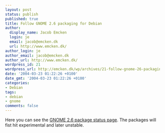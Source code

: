 ```yaml
---
layout: post
status: publish
published: true
title: Follow GNOME 2.6 packaging for Debian
author:
  display_name: Jacob Emcken
  login: je
  email: jacob@emcken.dk
  url: http://www.emcken.dk/
author_login: je
author_email: jacob@emcken.dk
author_url: http://www.emcken.dk/
wordpress_id: 21
wordpress_url: http://emcken.dk/wp/archives/21-follow-gnome-26-packaging-for-debian.html
date: '2004-03-23 01:22:26 +0100'
date_gmt: '2004-03-23 01:22:26 +0100'
categories:
- Debian
tags:
- debian
- gnome
comments: false
---
```

Here you can see the <a href="http://pkg-gnome.alioth.debian.org/package-status.html">GNOME 2.6 package status page</a>. The packages will fist hit experimental and later unstable.

